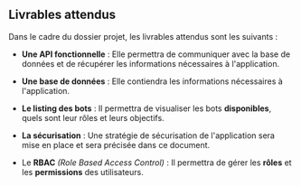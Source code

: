 ## Livrables attendus

Dans le cadre du dossier projet, les livrables attendus sont les suivants :

- **Une API fonctionnelle** : Elle permettra de communiquer avec la base de données et de récupérer les informations nécessaires à l'application.

- **Une base de données** : Elle contiendra les informations nécessaires à l'application.

- **Le listing des bots** : Il permettra de visualiser les bots **disponibles**, quels sont leur rôles et leurs objectifs.

- **La sécurisation** : Une stratégie de sécurisation de l'application sera mise en place et sera précisée dans ce document.

- Le **RBAC** *(Role Based Access Control)* : Il permettra de gérer les **rôles** et les **permissions** des utilisateurs.
